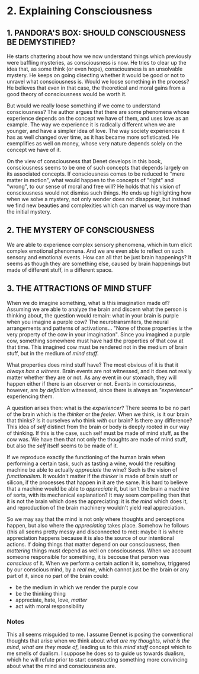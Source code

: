 # 2. Explaining Consciousness

## 1. PANDORA'S BOX: SHOULD CONSCIOUSNESS BE DEMYSTIFIED?

He starts chattering about how we now understand things which previously were baffling mysteries, as consciousness is now. He tries to clear up the idea that, as some think (or even hope), consciousness is an unsolvable mystery. He keeps on going disecting whether it would be good or not to unravel what consciousness is. Would we loose something in the process? He believes that even in that case, the theoretical and moral gains from a good theory of consciousness would be worth it.

But would we really loose something if we come to understand consciousness? The author argues that there are some phenomena whose experience depends on the concept we have of them, and uses love as an example. The way we experience it is radically different when we are younger, and have a simpler idea of love. The way society experiences it has as well changed over time, as it has became more sofisticated. He exemplifies as well on money, whose very nature depends solely on the concept we have of it.

On the view of consciousness that Denet develops in this book, consciousness seems to be one of such concepts that depends largely on its associated concepts. If consciousness comes to be reduced to "mere matter in motion", what would happen to the concepts of "right" and "wrong", to our sense of moral and free will? He holds that his vision of consciousness would not dismiss such things. He ends up highlighting how when we solve a mystery, not only wonder does not disappear, but instead we find new beauties and complexities which can marvel us way more than the initial mystery.

## 2. THE MYSTERY OF CONSCIOUSNESS

We are able to experience complex sensory phenomena, which in turn elicit complex emotional phenomena. And we are even able to reflect on such sensory and emotional events. How can all that be just brain happenings? It seems as though they are something else, caused by brain happenings but made of different stuff, in a different space.

## 3. THE ATTRACTIONS OF MIND STUFF

When we do imagine something, what is this imagination made of? Assuming we are able to analyze the brain and discern what the person is thinking about, the question would remain: what in your brain is purple when you imagine a purple cow? The neurotransmiters, the neural arrangements and patterns of activations... "None of those properties *is* the very property of the cow in your imagination". Since you imagined a purple cow, something somewhere must have had the properties of that cow at that time. This imagined cow must be rendered not in the medium of brain stuff, but in the medium of *mind stuff*.

What properties does mind stuff have? The most obvious of it is that it *always has a witness*. Brain events are not witnessed, and it does not really matter whether they are or not. As any event in our stomach, they will happen either if there is an observer or not. Events in consciousness, however, are *by definition* witnessed, since there is always an *"experiencer"* experiencing them.

A question arises then: what is the *experiencer*? There seems to be no part of the brain which is the *thinker* or the *feeler*. When we think, is it our brain that thinks? Is it ourselves who think *with* our brain? Is there any difference? This idea of *self* distinct from the brain or body is deeply rooted in our way of thinking. If this is the case, such self must be made of mind stuff, as the cow was. We have then that not only the thoughts are made of mind stuff, but also the *self* itself seems to be made of it.

If we reproduce exactly the functioning of the human brain when performing a certain task, such as tasting a wine, would the resulting machine be able to actually *appreciate* the wine? Such is the vision of *functionalism*. It wouldn't matter if the *thinker* is made of brain stuff or silicon, if the processes that happen in it are the same. It is hard to believe that a machine would be able to *appreciate* it, but isn't the brain a machine of sorts, with its mechanical explanation? It may seem compelling then that it is not the brain which does the appreciating: it is *the mind* which does it, and reproduction of the brain machinery wouldn't yield real appreciation.

So we may say that the mind is not only where thoughts and perceptions happen, but also where the *appreciating* takes place. Somehow he follows (this all seems pretty messy and disconnected to me): maybe it is where appreciation happens because it is also the source of our intentional actions. If doing things that matter depend on our consciousness, then *mattering* things must depend as well on consciousness. When we account someone responsible for something, it is becouse that person was *conscious* of it. When we perform a certain action it is, somehow, triggered by our conscious mind, by a *real me*, which cannot just be the brain or any part of it, since no part of the brain could:

- be the medium in which we render the purple cow
- be the thinking thing
- appreciate, hate, love, *matter*
- act with moral responsibility

### Notes

This all seems misguided to me. I assume Dennet is posing the conventional thoughts that arise when we think about *what are my thoughts*, *what is the mind*, *what are they made of*, leading us to this *mind stuff* concept which to me smells of dualism. I suppose he does so to guide us towards dualism, which he will refute prior to start constructing something more convincing about what the mind and consciousness are.
